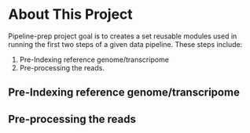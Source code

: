 # About This Project

Pipeline-prep project goal is to creates a set reusable modules used in running the first two steps of a given data pipeline. These steps include:
  1) Pre-Indexing reference genome/transcripome
  2) Pre-processing the reads.

## Pre-Indexing reference genome/transcripome
## Pre-processing the reads

